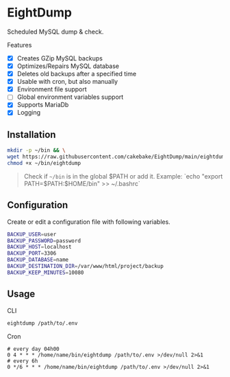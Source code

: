 # EightDump

Scheduled MySQL dump &amp; check.

Features

- [x] Creates GZip MySQL backups
- [x] Optimizes/Repairs MySQL database
- [x] Deletes old backups after a specified time
- [x] Usable with cron, but also manually
- [x] Environment file support
- [ ] Global environment variables support
- [x] Supports MariaDb
- [x] Logging

## Installation

```bash
mkdir -p ~/bin && \
wget https://raw.githubusercontent.com/cakebake/EightDump/main/eightdump.sh -O ~/bin/eightdump && \
chmod +x ~/bin/eightdump
```

> Check if `~/bin` is in the global $PATH or add it. Example: `echo "export PATH=$PATH:$HOME/bin" >> ~/.bashrc`

## Configuration

Create or edit a configuration file with following variables.

```bash
BACKUP_USER=user
BACKUP_PASSWORD=password
BACKUP_HOST=localhost
BACKUP_PORT=3306
BACKUP_DATABASE=name
BACKUP_DESTINATION_DIR=/var/www/html/project/backup
BACKUP_KEEP_MINUTES=10080
```

## Usage

CLI

```bash
eightdump /path/to/.env
```

Cron

```cron
# every day 04h00
0 4 * * * /home/name/bin/eightdump /path/to/.env >/dev/null 2>&1
# every 6h
0 */6 * * * /home/name/bin/eightdump /path/to/.env >/dev/null 2>&1
```
